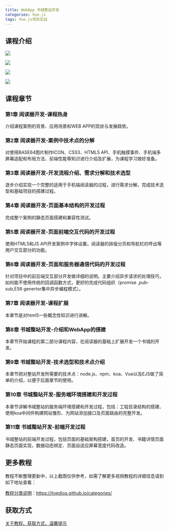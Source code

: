 ```yaml
---
title: WebApp 书城整站开发
categories: Vue.js
tags: Vue.js项目实战
---
```


## 课程介绍

![](http://oqn6ggw87.bkt.clouddn.com/书城整站开发1.png)

<!--more-->

![](http://oqn6ggw87.bkt.clouddn.com/书城整站开发2.png)

![](http://oqn6ggw87.bkt.clouddn.com/书城整站开发3.png)

![](http://oqn6ggw87.bkt.clouddn.com/书城整站开发4.png)

## 课程章节

### 第1章 阅读器开发-课程热身

介绍课程案例的背景、应用场景和WEB APP的现状与发展趋势。

### 第2章 阅读器开发-案例中技术点的分解

对使用BASE64图片制作ICON、CSS3、HTML5 API、手机触摸事件、手机端多屏幕适配和布局方法、前端性能等知识进行介绍及扩展，为课程学习做好准备。

### 第3章 阅读器开发-开发流程介绍、需求分解和技术选型

逐步介绍实现一个完整的适用于手机端阅读器的过程，进行需求分解，完成技术选型和基础项目的搭建过程。

### 第4章 阅读器开发-页面基本结构的开发过程

完成整个案例的静态页面搭建和兼容性测试。

### 第5章 阅读器开发-页面前端交互代码的开发过程

使用HTML5和JS API开发案例中字体设置，阅读器的排版分页和导航栏的呼出等用户交互部分的功能。

### 第6章 阅读器开发-页面和服务器通信代码的开发过程

针对项目中的前后端交互部分开发做详细的说明。主要介绍异步请求的处理技巧，如何能不使用传统的回调函数方式，更好的完成代码组织（promise ,pub-sub,ES6 genertor集中异步编程模式）。

### 第7章 阅读器开发-课程扩展

本章节是对html5一些概念性知识进行讲解。

### 第8章 书城整站开发-介绍和WebApp的搭建

本章节开始课程的第二部分课程内容，在阅读器的基础上扩展开发一个书城的开发。

### 第9章 书城整站开发-技术选型和技术点介绍

本章节把对整站开发所需要的技术点：node.js、npm、koa、Vue以及EJS做了简单的介绍，以便于后面章节的使用。

### 第10章 书城整站开发-服务端环境搭建和开发过程

本章节讲解书城整站的服务端环境搭建和开发过程，包括：工程目录结构的搭建、使用koa中间件构建网站雏形、为网站添加接口及页面路由的完整开发。

### 第11章 书城整站开发-前端开发过程

书城整站的前端开发过程，包括页面的基础架构搭建，首页的开发、书籍详情页面静态页面实现，数据动态绑定、页面自适应屏幕宽度代码改造。

## 更多教程

教程不断整理更新中，以上截图仅供参考，如需了解更多视频教程的详细信息请到如下地址查看：

[教程分类说明](https://itvedios.github.io/categories/)：<https://itvedios.github.io/categories/>

## 获取方式

[关于教程、获取方式、温馨提示](https://itvedios.github.io/about/)